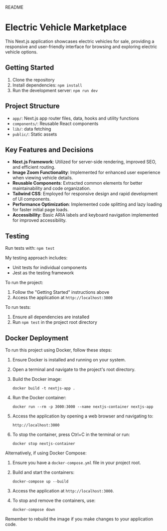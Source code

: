 README

# Electric Vehicle Marketplace

This Next.js application showcases electric vehicles for sale, providing a responsive and user-friendly interface for browsing and exploring electric vehicle options.

## Getting Started

1. Clone the repository
2. Install dependencies: `npm install`
3. Run the development server: `npm run dev`

## Project Structure

- `app/`: Next.js app router files, data, hooks and utility functions
- `components/`: Reusable React components
- `lib/`: data fetching
- `public/`: Static assets

## Key Features and Decisions

- **Next.js Framework**: Utilized for server-side rendering, improved SEO, and efficient routing.
- **Image Zoom Functionality**: Implemented for enhanced user experience when viewing vehicle details.
- **Reusable Components**: Extracted common elements for better maintainability and code organization.
- **Tailwind CSS**: Employed for responsive design and rapid development of UI components.
- **Performance Optimization**: Implemented code splitting and lazy loading for faster initial page loads.
- **Accessibility**: Basic ARIA labels and keyboard navigation implemented for improved accessibility.

## Testing

Run tests with: `npm test`

My testing approach includes:

- Unit tests for individual components
- Jest as the testing framework

To run the project:

1. Follow the "Getting Started" instructions above
2. Access the application at `http://localhost:3000`

To run tests:

1. Ensure all dependencies are installed
2. Run `npm test` in the project root directory

## Docker Deployment

To run this project using Docker, follow these steps:

1. Ensure Docker is installed and running on your system.

2. Open a terminal and navigate to the project's root directory.

3. Build the Docker image:

   ```
   docker build -t nextjs-app .
   ```

4. Run the Docker container:

   ```
   docker run --rm -p 3000:3000 --name nextjs-container nextjs-app
   ```

5. Access the application by opening a web browser and navigating to:

   ```
   http://localhost:3000
   ```

6. To stop the container, press Ctrl+C in the terminal or run:
   ```
   docker stop nextjs-container
   ```

Alternatively, if using Docker Compose:

1. Ensure you have a `docker-compose.yml` file in your project root.

2. Build and start the containers:

   ```
   docker-compose up --build
   ```

3. Access the application at `http://localhost:3000`.

4. To stop and remove the containers, use:
   ```
   docker-compose down
   ```

Remember to rebuild the image if you make changes to your application code.
